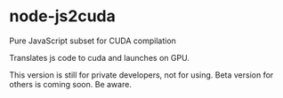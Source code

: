 # node-js2cuda

Pure JavaScript subset for CUDA compilation

Translates js code to cuda and launches on GPU.

This version is still for private developers, not for using. Beta version for others is coming soon. Be aware.
